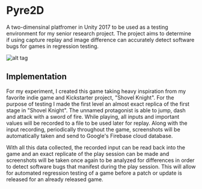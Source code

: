 # Pyre2D
A two-dimensinal platfromer in Unity 2017 to be used as a testing environment for my senior research project. The project aims to determine if using capture replay and image difference can accurately detect software bugs for games in regression testing. 

![alt tag](.../master/Docs/images/Capture1.png)

## Implementation 
For my experiment, I created this game taking heavy inspiration from my favorite indie game and Kickstarter project, "Shovel Knight". For the purpose of testing I made the first level an almost exact replica of the first stage in "Shovel Knight". The unnamed protagonist is able to jump, dash and attack with a sword of fire. While playing, all inputs and important values will be recorded to a file to be used later for replay. Along with the input recording, periodically throughout the game, screenshots will be automatically taken and send to Google's Firebase cloud database. 

With all this data collected, the recorded input can be read back into the game and an exact replicate of the play session can be made and screenshots will be taken once again to be analyzed for differences in order to detect software bugs that manifest during the play session. This will allow for automated regression testing of a game before a patch or update is released for an already released game.  


